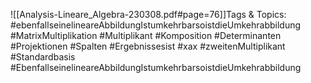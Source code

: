 
![[Analysis-Lineare_Algebra-230308.pdf#page=76]]Tags & Topics:
   #ebenfallseinelineareAbbildungIstumkehrbarsoistdieUmkehrabbildung
   #MatrixMultiplikation
   #Multiplikant
   #Komposition
   #Determinanten
   #Projektionen
   #Spalten
   #Ergebnissesist
   #xax
   #zweitenMultiplikant
   #Standardbasis
   #EbenfallseinelineareAbbildungIstumkehrbarsoistdieUmkehrabbildung